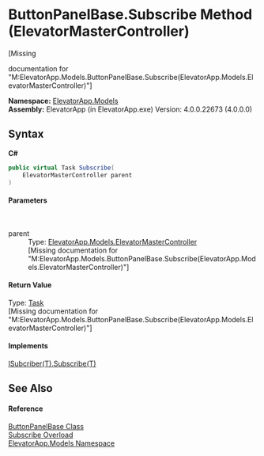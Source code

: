 # ButtonPanelBase.Subscribe Method (ElevatorMasterController)
 

\[Missing <summary> documentation for "M:ElevatorApp.Models.ButtonPanelBase.Subscribe(ElevatorApp.Models.ElevatorMasterController)"\]

**Namespace:**&nbsp;<a href="N_ElevatorApp_Models">ElevatorApp.Models</a><br />**Assembly:**&nbsp;ElevatorApp (in ElevatorApp.exe) Version: 4.0.0.22673 (4.0.0.0)

## Syntax

**C#**<br />
``` C#
public virtual Task Subscribe(
	ElevatorMasterController parent
)
```


#### Parameters
&nbsp;<dl><dt>parent</dt><dd>Type: <a href="T_ElevatorApp_Models_ElevatorMasterController">ElevatorApp.Models.ElevatorMasterController</a><br />\[Missing <param name="parent"/> documentation for "M:ElevatorApp.Models.ButtonPanelBase.Subscribe(ElevatorApp.Models.ElevatorMasterController)"\]</dd></dl>

#### Return Value
Type: <a href="http://msdn2.microsoft.com/en-us/library/dd235678" target="_blank">Task</a><br />\[Missing <returns> documentation for "M:ElevatorApp.Models.ButtonPanelBase.Subscribe(ElevatorApp.Models.ElevatorMasterController)"\]

#### Implements
<a href="M_ElevatorApp_Models_Interfaces_ISubcriber_1_Subscribe">ISubcriber(T).Subscribe(T)</a><br />

## See Also


#### Reference
<a href="T_ElevatorApp_Models_ButtonPanelBase">ButtonPanelBase Class</a><br /><a href="Overload_ElevatorApp_Models_ButtonPanelBase_Subscribe">Subscribe Overload</a><br /><a href="N_ElevatorApp_Models">ElevatorApp.Models Namespace</a><br />